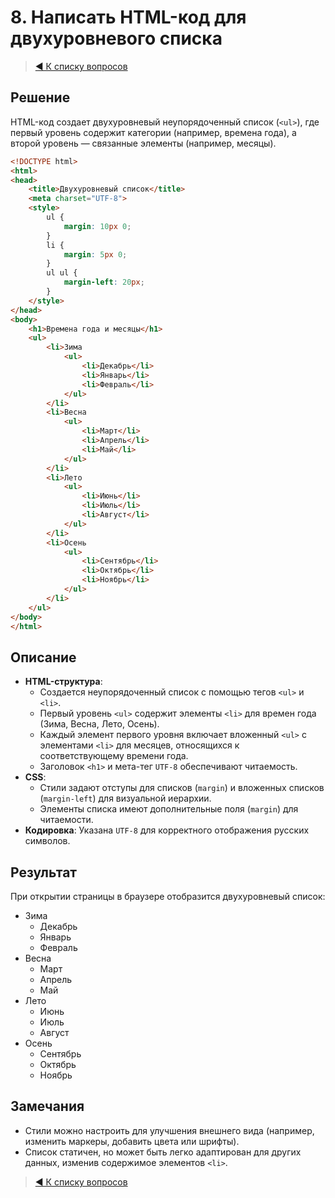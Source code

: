 # 8. Написать HTML-код для двухуровневого списка

> [◀️ К списку вопросов](../README.md#практические_задания)

## Решение

HTML-код создает двухуровневый неупорядоченный список (`<ul>`), где первый уровень содержит категории (например, времена года), а второй уровень — связанные элементы (например, месяцы).

```html
<!DOCTYPE html>
<html>
<head>
    <title>Двухуровневый список</title>
    <meta charset="UTF-8">
    <style>
        ul {
            margin: 10px 0;
        }
        li {
            margin: 5px 0;
        }
        ul ul {
            margin-left: 20px;
        }
    </style>
</head>
<body>
    <h1>Времена года и месяцы</h1>
    <ul>
        <li>Зима
            <ul>
                <li>Декабрь</li>
                <li>Январь</li>
                <li>Февраль</li>
            </ul>
        </li>
        <li>Весна
            <ul>
                <li>Март</li>
                <li>Апрель</li>
                <li>Май</li>
            </ul>
        </li>
        <li>Лето
            <ul>
                <li>Июнь</li>
                <li>Июль</li>
                <li>Август</li>
            </ul>
        </li>
        <li>Осень
            <ul>
                <li>Сентябрь</li>
                <li>Октябрь</li>
                <li>Ноябрь</li>
            </ul>
        </li>
    </ul>
</body>
</html>
```

## Описание

- **HTML-структура**:
  - Создается неупорядоченный список с помощью тегов `<ul>` и `<li>`.
  - Первый уровень `<ul>` содержит элементы `<li>` для времен года (Зима, Весна, Лето, Осень).
  - Каждый элемент первого уровня включает вложенный `<ul>` с элементами `<li>` для месяцев, относящихся к соответствующему времени года.
  - Заголовок `<h1>` и мета-тег `UTF-8` обеспечивают читаемость.
- **CSS**:
  - Стили задают отступы для списков (`margin`) и вложенных списков (`margin-left`) для визуальной иерархии.
  - Элементы списка имеют дополнительные поля (`margin`) для читаемости.
- **Кодировка**: Указана `UTF-8` для корректного отображения русских символов.

## Результат

При открытии страницы в браузере отобразится двухуровневый список:

- Зима
  - Декабрь
  - Январь
  - Февраль
- Весна
  - Март
  - Апрель
  - Май
- Лето
  - Июнь
  - Июль
  - Август
- Осень
  - Сентябрь
  - Октябрь
  - Ноябрь

## Замечания

- Стили можно настроить для улучшения внешнего вида (например, изменить маркеры, добавить цвета или шрифты).
- Список статичен, но может быть легко адаптирован для других данных, изменив содержимое элементов `<li>`.

> [◀️ К списку вопросов](../README.md#практические_задания)
